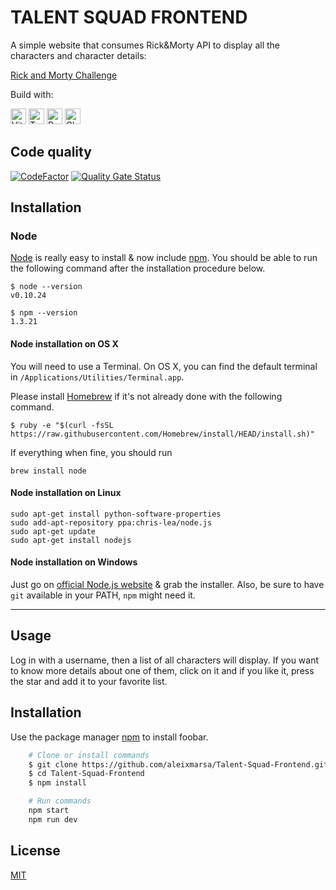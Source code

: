 # TALENT SQUAD FRONTEND

A simple website that consumes Rick&Morty API to display all the characters and character details:

<a href="https://talent-squad-frontend-aleix.vercel.app/">Rick and Morty Challenge</a>

Build with:

 <a href="#"><img src="https://img.shields.io/badge/Vite-282C34?logo=vite&logoColor=3178C6" alt="Vite" title="Vite" height="25" /></a>
 <a href="#"><img src="https://img.shields.io/badge/Typescript-282C34?logo=typescript&logoColor=3178C6" alt="Typescript" title="Typescript" height="25" /></a>
   <a href="#"><img src="https://img.shields.io/badge/ReactJs-282C34?logo=react&logoColor=61DAFB" alt="ReactJs" title="ReactJs" height="25" /></a>
  <a href="#"><img src="https://img.shields.io/badge/Chakra%20UI-282C34?logo=chakraui&logoColor=white" alt="Chakra" title="Chakra" height="25" /></a>
## Code quality

[![CodeFactor](https://www.codefactor.io/repository/github/aleixmarsa/talent-squad-frontend/badge)](https://www.codefactor.io/repository/github/aleixmarsa/talent-squad-frontend)
[![Quality Gate Status](https://sonarcloud.io/api/project_badges/measure?project=aleixmarsa_Talent-Squad-Frontend&metric=alert_status)](https://sonarcloud.io/summary/new_code?id=aleixmarsa_Talent-Squad-Frontend)

## Installation
### Node

[Node](http://nodejs.org/) is really easy to install & now include [npm](https://npmjs.org/).
You should be able to run the following command after the installation procedure
below.

    $ node --version
    v0.10.24

    $ npm --version
    1.3.21

#### Node installation on OS X

You will need to use a Terminal. On OS X, you can find the default terminal in
`/Applications/Utilities/Terminal.app`.

Please install [Homebrew](http://brew.sh/) if it's not already done with the following command.

    $ ruby -e "$(curl -fsSL  https://raw.githubusercontent.com/Homebrew/install/HEAD/install.sh)"

If everything when fine, you should run

    brew install node

#### Node installation on Linux
    sudo apt-get install python-software-properties
    sudo add-apt-repository ppa:chris-lea/node.js
    sudo apt-get update
    sudo apt-get install nodejs

#### Node installation on Windows

Just go on [official Node.js website](http://nodejs.org/) & grab the installer.
Also, be sure to have `git` available in your PATH, `npm` might need it.

---
## Usage
Log in with a username, then a list of all characters will display. If you want to know more details about one of them, click on it and if you like it, press the star and add it to your favorite list.

## Installation

Use the package manager [npm](https://www.npmjs.com/) to install foobar.

```bash
    # Clone or install commands
    $ git clone https://github.com/aleixmarsa/Talent-Squad-Frontend.git
    $ cd Talent-Squad-Frontend
    $ npm install
```
```bash
    # Run commands
    npm start
    npm run dev
```
## License 
[MIT](https://opensource.org/licenses/MIT)
